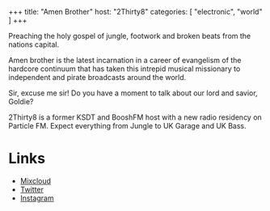 +++
title: "Amen Brother"
host: "2Thirty8"
categories: [
  "electronic",
  "world"
]
+++

Preaching the holy gospel of jungle, footwork and broken beats from the nations capital.

Amen brother is the latest incarnation in a career of evangelism of the hardcore continuum that has taken this intrepid musical missionary to independent and pirate broadcasts around the world.

Sir, excuse me sir! Do you have a moment to talk about our lord and savior, Goldie?

2Thirty8 is a former KSDT and BooshFM host with a new radio residency on Particle FM. Expect everything from Jungle to UK Garage and UK Bass.

# Links

- [Mixcloud](https://www.mixcloud.com/MikeE)
- [Twitter](https://twitter.com/mikee_nz)
- [Instagram](https://instagram.com/mikeenz)
